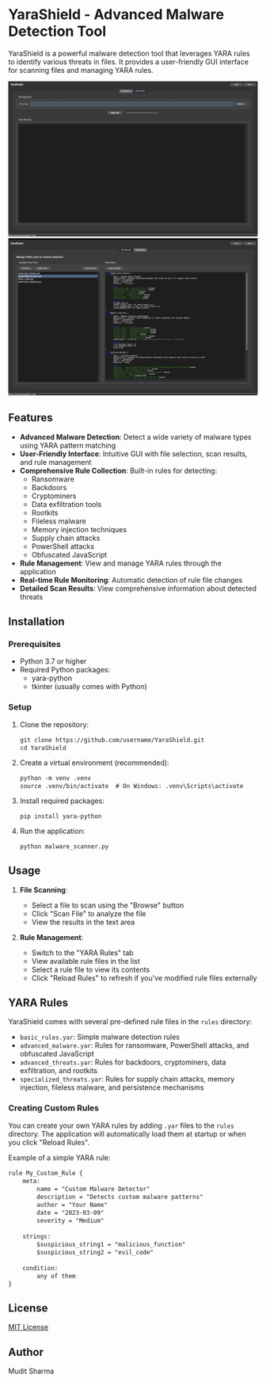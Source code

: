 # YaraShield - Advanced Malware Detection Tool

YaraShield is a powerful malware detection tool that leverages YARA rules to identify various threats in files. It provides a user-friendly GUI interface for scanning files and managing YARA rules.

![YaraShield Screenshot 1](./Images/Screenshot%202.png)
![YaraShield Screenshot 2](./Images/Screenshot%201.png)

## Features

- **Advanced Malware Detection**: Detect a wide variety of malware types using YARA pattern matching
- **User-Friendly Interface**: Intuitive GUI with file selection, scan results, and rule management
- **Comprehensive Rule Collection**: Built-in rules for detecting:
  - Ransomware
  - Backdoors
  - Cryptominers
  - Data exfiltration tools
  - Rootkits
  - Fileless malware
  - Memory injection techniques
  - Supply chain attacks
  - PowerShell attacks
  - Obfuscated JavaScript
- **Rule Management**: View and manage YARA rules through the application
- **Real-time Rule Monitoring**: Automatic detection of rule file changes
- **Detailed Scan Results**: View comprehensive information about detected threats

## Installation

### Prerequisites

- Python 3.7 or higher
- Required Python packages:
  - yara-python
  - tkinter (usually comes with Python)

### Setup

1. Clone the repository:

   ```
   git clone https://github.com/username/YaraShield.git
   cd YaraShield
   ```

2. Create a virtual environment (recommended):

   ```
   python -m venv .venv
   source .venv/bin/activate  # On Windows: .venv\Scripts\activate
   ```

3. Install required packages:

   ```
   pip install yara-python
   ```

4. Run the application:
   ```
   python malware_scanner.py
   ```

## Usage

1. **File Scanning**:

   - Select a file to scan using the "Browse" button
   - Click "Scan File" to analyze the file
   - View the results in the text area

2. **Rule Management**:
   - Switch to the "YARA Rules" tab
   - View available rule files in the list
   - Select a rule file to view its contents
   - Click "Reload Rules" to refresh if you've modified rule files externally

## YARA Rules

YaraShield comes with several pre-defined rule files in the `rules` directory:

- `basic_rules.yar`: Simple malware detection rules
- `advanced_malware.yar`: Rules for ransomware, PowerShell attacks, and obfuscated JavaScript
- `advanced_threats.yar`: Rules for backdoors, cryptominers, data exfiltration, and rootkits
- `specialized_threats.yar`: Rules for supply chain attacks, memory injection, fileless malware, and persistence mechanisms

### Creating Custom Rules

You can create your own YARA rules by adding `.yar` files to the `rules` directory. The application will automatically load them at startup or when you click "Reload Rules".

Example of a simple YARA rule:

```yara
rule My_Custom_Rule {
    meta:
        name = "Custom Malware Detector"
        description = "Detects custom malware patterns"
        author = "Your Name"
        date = "2023-03-09"
        severity = "Medium"

    strings:
        $suspicious_string1 = "malicious_function"
        $suspicious_string2 = "evil_code"

    condition:
        any of them
}
```

## License

[MIT License](LICENSE)

## Author

Mudit Sharma
